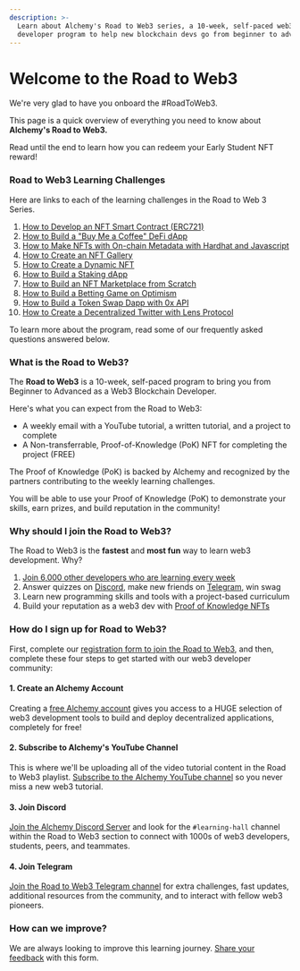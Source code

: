 ```yaml
---
description: >-
  Learn about Alchemy's Road to Web3 series, a 10-week, self-paced web3
  developer program to help new blockchain devs go from beginner to advanced.
---
```


# Welcome to the Road to Web3

We're very glad to have you onboard the #RoadToWeb3.

This page is a quick overview of everything you need to know about **Alchemy's Road to Web3.**

Read until the end to learn how you can redeem your Early Student NFT reward!

### Road to Web3 Learning Challenges

Here are links to each of the learning challenges in the Road to Web 3 Series.

1. [How to Develop an NFT Smart Contract (ERC721)](weekly-learning-challenges/1.-how-to-develop-an-nft-smart-contract-erc721-with-alchemy.md)&#x20;
2. [How to Build a "Buy Me a Coffee" DeFi dApp](weekly-learning-challenges/2.-how-to-build-buy-me-a-coffee-defi-dapp.md)&#x20;
3. [How to Make NFTs with On-chain Metadata with Hardhat and Javascript](weekly-learning-challenges/3.-how-to-make-nfts-with-on-chain-metadata-hardhat-and-javascript.md)&#x20;
4. [How to Create an NFT Gallery](weekly-learning-challenges/4.-how-to-create-an-nft-gallery.md)&#x20;
5. [How to Create a Dynamic NFT](weekly-learning-challenges/5.-connect-apis-to-your-smart-contracts-using-chainlink.md)&#x20;
6. [How to Build a Staking dApp](weekly-learning-challenges/6.-how-to-build-a-staking-dapp.md)&#x20;
7. [How to Build an NFT Marketplace from Scratch](weekly-learning-challenges/7.-how-to-build-an-nft-marketplace-from-scratch.md)&#x20;
8. [How to Build a Betting Game on Optimism](weekly-learning-challenges/8.-how-to-build-a-betting-game-on-optimism.md)
9. [How to Build a Token Swap Dapp with 0x API](https://docs.alchemy.com/alchemy/road-to-web3/weekly-learning-challenges/9.-how-to-build-a-token-swap-dapp-with-0x-api)
10. [How to Create a Decentralized Twitter with Lens Protocol](https://docs.alchemy.com/alchemy/road-to-web3/weekly-learning-challenges/10.-how-to-create-a-decentralized-twitter-with-lens-protocol)

To learn more about the program, read some of our frequently asked questions answered below.

### What is the Road to Web3?

The **Road to Web3** is a 10-week, self-paced program to bring you from Beginner to Advanced as a Web3 Blockchain Developer.&#x20;

Here's what you can expect from the Road to Web3:

* A weekly email with a YouTube tutorial, a written tutorial, and a project to complete
* A Non-transferrable, Proof-of-Knowledge (PoK) NFT for completing the project (FREE)

The Proof of Knowledge (PoK) is backed by Alchemy and recognized by the partners contributing to the weekly learning challenges.

You will be able to use your Proof of Knowledge (PoK) to demonstrate your skills, earn prizes, and build reputation in the community!

### Why should I join the Road to Web3?

The Road to Web3 is the **fastest** and **most fun** way to learn web3 development. Why?

1. [Join 6,000 other developers who are learning every week](https://twitter.com/hashtag/RoadToWeb3)
2. Answer quizzes on [Discord](https://www.alchemy.com/discord), make new friends on [Telegram](https://t.me/+kSVKod0rKbNkOTA5), win swag
3. Learn new programming skills and tools with a project-based curriculum
4. Build your reputation as a web3 dev with [Proof of Knowledge NFTs](https://opensea.io/collection/mintkudos?search\[sortAscending]=true\&search\[sortBy]=PRICE\&search\[stringTraits]\[0]\[name]=community\_name\&search\[stringTraits]\[0]\[values]\[0]=Alchemy\&search\[stringTraits]\[1]\[name]=created\_by\&search\[stringTraits]\[1]\[values]\[0]=0xa8aa1a4E36dD40597DC83c38b1DD40688a50CAd6)

### How do I sign up for Road to Web3?

First, complete our [registration form to join the Road to Web3](https://alchemyapi.typeform.com/web3-pioneers), and then, complete these four steps to get started with our web3 developer community:

#### 1. Create an Alchemy Account

Creating a [free Alchemy account](https://alchemy.com/?a=web3-learning-challenges) gives you access to a HUGE selection of web3 development tools to build and deploy decentralized applications, completely for free!

#### 2. Subscribe to Alchemy's YouTube Channel

This is where we'll be uploading all of the video tutorial content in the Road to Web3 playlist. [Subscribe to the Alchemy YouTube channel](https://www.youtube.com/c/AlchemyPlatform) so you never miss a new web3 tutorial.

#### 3. Join Discord

[Join the Alchemy Discord Server](http://alchemy.com/discord) and look for the `#learning-hall` channel within the Road to Web3 section to connect with 1000s of web3 developers, students, peers, and teammates.

#### 4. Join Telegram

[Join the Road to Web3 Telegram channel](https://t.me/+kSVKod0rKbNkOTA5) for extra challenges, fast updates, additional resources from the community, and to interact with fellow web3 pioneers.

### How can we improve?

We are always looking to improve this learning journey. [Share your feedback](https://alchemyapi.typeform.com/roadtofeedback) with this form.&#x20;
